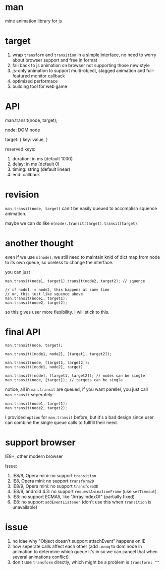 # man
mine animation library for js

# target

1. wrap `transform` and `transition` in a simple interface, no need to worry about browser support and free in format
2. fall back to js animation on browser not supporting those new style
3. js-only animation to support multi-object, stagged animation and full-featured monitor callback
4. optimized performace
5. building tool for web game

# API

man.transit(node, target);

node: DOM node

target: {
    key: value,
}

reserved keys:

1. duration: in ms (default 1000)
2. delay: in ms (default 0)
3. timing: string (default linear)
4. end: callback

# revision

`man.transit(node, target)` can't be easily queued to accomplish squence animation.

maybe we can do like `m(node).transit(target).transit(target)`.

# another thought

even if we use `m(node)`, we still need to maintain knid of dict map from node to its own queue, so useless to change the interface.

you can just

    man.transit(node1, target1).transit(node2, target2); // squence

    // if node1 != node2, this happens at same time
    // or, this just like squence above
    man.transit(node1, target1);
    man.transit(node2, target2);

so this gives user more flexibility. I will stick to this.

# final API

    man.transit(node, target);

    man.transit([node1, node2], [target1, target2]);

    man.transit(node, [target1, target2]);
    man.transit([node1, node2], target)

    man.transit([node], [target1, target2]); // nodes can be single
    man.transit(node, [target]); // targets can be single

notice, all in `man.transit` are queued, if you want parellel, you just call `man.transit` seperately:

    man.transit(node1, target1);
    man.transit(node2, target2);

I provided `option` for `man.transit` before, but it's a bad design since user can combine the single queue calls to fullfill their need.

# support browser

IE8+, other modern browser

issue:

1. IE8/9, Opera mini: no support `transition`
2. IE8, Opera mini: no support `transform2D`
3. IE8/9, Opera mini: no support `transform3D`
4. IE8/9, android 4.3: no support `requestAnimationFrame`  (use `setTimeout`)
5. IE8: no support ECMA5, like "Array.indexOf" (partially fixed)
6. IE8: no support `addEventListener` (don't use this when `transition` is unavailable)

# issue

1. no idae why "Object doesn't support attachEvent" happens on IE
2. how seperate calls affect each other (add `.manq` to dom node in animation to determine which queue it's in so we can cancel that when several animations conflict)
3. don't use `transform` directly, which might be a problem is `transform: ""`
